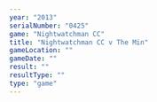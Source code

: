 ```yaml
---
year: "2013"
serialNumber: "0425" 
game: "Nightwatchman CC"
title: "Nightwatchman CC v The Min"
gameLocation: ""
gameDate: ""
result: ""
resultType: ""
type: "game"
---
```

